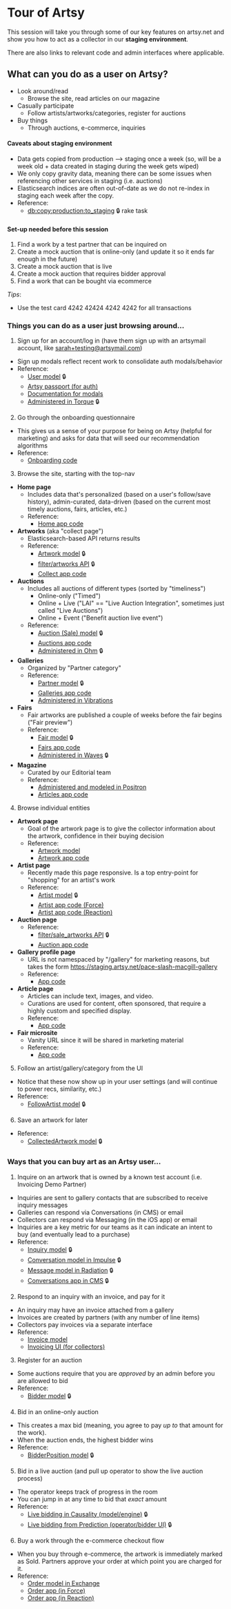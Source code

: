 # Tour of Artsy

This session will take you through some of our key features on artsy.net and show you how to act as a collector in our **staging environment**.

There are also links to relevant code and admin interfaces where applicable.

## What can you do as a user on Artsy?
- Look around/read
  - Browse the site, read articles on our magazine
- Casually participate
  - Follow artists/artworks/categories, register for auctions
- Buy things
  - Through auctions, e-commerce, inquiries

#### Caveats about staging environment
- Data gets copied from production —> staging once a week (so, will be a week old + data created in staging during the week gets wiped)
- We only copy gravity data, meaning there can be some issues when referencing other services in staging (i.e. auctions)
- Elasticsearch indices are often out-of-date as we do not re-index in staging each week after the copy.
- Reference:
  - [db:copy:production:to_staging](https://github.com/artsy/gravity/blob/master/lib/tasks/db_copy.rake#L33-L53) 🔒 rake task

#### Set-up needed before this session
1. Find a work by a test partner that can be inquired on
2. Create a mock auction that is online-only (and update it so it ends far enough in the future)
3. Create a mock auction that is live
4. Create a mock auction that requires bidder approval
5. Find a work that can be bought via ecommerce

_Tips_:
  - Use the test card 4242 42424 4242 4242 for all transactions

### Things you can do as a user just browsing around...
1. Sign up for an account/log in (have them sign up with an artsymail account, like sarah+testing@artsymail.com)
  - Sign up modals reflect recent work to consolidate auth modals/behavior
  - Reference:
    - [User model](https://github.com/artsy/gravity/blob/master/app/models/domain/user.rb) 🔒
    - [Artsy passport (for auth)](https://github.com/artsy/artsy-passport)
    - [Documentation for modals](https://github.com/artsy/reaction/blob/master/docs/authentication.md)
    - [Administered in Torque](https://admin-staging.artsy.net/users) 🔒

2. Go through the onboarding questionnaire
  - This gives us a sense of your purpose for being on Artsy (helpful for marketing) and asks for data that will seed our recommendation algorithms
  - Reference:
    - [Onboarding code](https://github.com/artsy/reaction/tree/master/src/Components/Onboarding)

3. Browse the site, starting with the top-nav
  - **Home page**
    - Includes data that's personalized (based on a user's follow/save history), admin-curated, data-driven (based on the current most timely auctions, fairs, articles, etc.)
    - Reference:
      - [Home app code](https://github.com/artsy/force/tree/master/src/desktop/apps/home)
  - **Artworks** (aka "collect page")
    - Elasticsearch-based API returns results
    - Reference:
      - [Artwork model](https://github.com/artsy/gravity/blob/master/app/models/domain/artwork.rb) 🔒
      - [filter/artworks API](https://github.com/artsy/gravity/blob/master/app/api/v1/filter_endpoint.rb) 🔒
      - [Collect app code](https://github.com/artsy/force/tree/master/src/desktop/apps/collect2)
  - **Auctions**
    - Includes all auctions of different types (sorted by "timeliness")
      - Online-only ("Timed")
      - Online + Live ("LAI" == "Live Auction Integration", sometimes just called "Live Auctions")
      - Online + Event ("Benefit auction live event")
    - Reference:
      - [Auction (Sale) model](https://github.com/artsy/gravity/blob/master/app/models/domain/sale.rb) 🔒
      - [Auctions app code](https://github.com/artsy/force/tree/master/src/desktop/apps/auctions)
      - [Administered in Ohm](http://auctions-staging.artsy.net/) 🔒
  - **Galleries**
    - Organized by "Partner category"
    - Reference:
      - [Partner model](https://github.com/artsy/gravity/blob/master/app/models/domain/partner.rb) 🔒
      - [Galleries app code](https://github.com/artsy/force/tree/master/src/desktop/apps/galleries_institutions)
      - [Administered in Vibrations](https://admin-partners-staging.artsy.net/)
  - **Fairs**
    - Fair artworks are published a couple of weeks before the fair begins ("Fair preview")
    - Reference:
      - [Fair model](https://github.com/artsy/gravity/blob/master/app/models/domain/fair.rb) 🔒
      - [Fairs app code](https://github.com/artsy/force/tree/master/src/desktop/apps/fairs)
      - [Administered in Waves](https://admin-fairs-staging.artsy.net/) 🔒
  - **Magazine**
    - Curated by our Editorial team
    - Reference:
      - [Administered and modeled in Positron](https://github.com/artsy/positron)
      - [Articles app code](https://github.com/artsy/force/tree/master/src/desktop/apps/articles)

4. Browse individual entities
  - **Artwork page**
    - Goal of the artwork page is to give the collector information about the artwork, confidence in their buying decision
    - Reference:
      - [Artwork model](https://github.com/artsy/gravity/blob/master/app/models/domain/artwork.rb)
      - [Artwork app code](https://github.com/artsy/force/tree/master/src/desktop/apps/artwork)
  - **Artist page**
    - Recently made this page responsive. Is a top entry-point for "shopping" for an artist's work
    - Reference:
      - [Artist model](https://github.com/artsy/gravity/blob/master/app/models/domain/artist.rb) 🔒
      - [Artist app code (Force)](https://github.com/artsy/force/tree/master/src/desktop/apps/artist)
      - [Artist app code (Reaction)](https://github.com/artsy/reaction/tree/master/src/Apps/Artist)
  - **Auction page**
    - Reference:
      - [filter/sale_artworks API](https://github.com/artsy/gravity/blob/master/app/api/v1/filter_endpoint.rb) 🔒
      - [Auction app code](https://github.com/artsy/force/tree/master/src/desktop/apps/auction)
  - **Gallery profile page**
    - URL is not namespaced by "/gallery" for marketing reasons, but takes the form https://staging.artsy.net/pace-slash-macgill-gallery
    - Reference:
      - [App code](https://github.com/artsy/force/tree/master/src/desktop/apps/partner)
  - **Article page**
    - Articles can include text, images, and video.
    - Curations are used for content, often sponsored, that require a highly custom and specified display.
    - Reference:
      - [App code](https://github.com/artsy/force/tree/master/src/desktop/apps/article)
  - **Fair microsite**
    - Vanity URL since it will be shared in marketing material
    - Reference:
      - [App code](https://github.com/artsy/force/tree/master/src/desktop/apps/fair)

5. Follow an artist/gallery/category from the UI
  - Notice that these now show up in your user settings (and will continue to power recs, similarity, etc.)
  - Reference:
    - [FollowArtist model](https://github.com/artsy/gravity/blob/master/app/models/domain/follow_artist.rb) 🔒

6. Save an artwork for later
  - Reference:
    - [CollectedArtwork model](https://github.com/artsy/gravity/blob/master/app/models/domain/collected_artwork.rb) 🔒

### Ways that you can buy art as an Artsy user...
1. Inquire on an artwork that is owned by a known test account (i.e. Invoicing Demo Partner)
  - Inquiries are sent to gallery contacts that are subscribed to receive inquiry messages
  - Galleries can respond via Conversations (in CMS) or email
  - Collectors can respond via Messaging (in the iOS app) or email
  - Inquiries are a key metric for our teams as it can indicate an intent to buy (and eventually lead to a purchase)
  - Reference:
    - [Inquiry model](https://github.com/artsy/gravity/blob/master/app/models/domain/inquiry_request.rb) 🔒
    - [Conversation model in Impulse](https://github.com/artsy/impulse/blob/master/app/models/conversation.rb) 🔒
    - [Message model in Radiation](https://github.com/artsy/radiation/blob/master/app/models/message.rb) 🔒
    - [Conversations app in CMS](https://github.com/artsy/volt/tree/master/app/views/conversations) 🔒

2. Respond to an inquiry with an invoice, and pay for it
  - An inquiry may have an invoice attached from a gallery
  - Invoices are created by partners (with any number of line items)
  - Collectors pay invoices via a separate interface
  - Reference:
    - [Invoice model](https://github.com/artsy/lewitt-api/blob/master/app/models/invoice.rb)
    - [Invoicing UI (for collectors)](https://github.com/artsy/lewitt-web-public)

3. Register for an auction
  - Some auctions require that you are _approved_ by an admin before you are allowed to bid
  - Reference:
    - [Bidder model](https://github.com/artsy/gravity/blob/master/app/models/domain/bidder.rb) 🔒

4. Bid in an online-only auction
  - This creates a max bid (meaning, you agree to pay _up to_ that amount for the work).
  - When the auction ends, the highest bidder wins
  - Reference:
    - [BidderPosition model](https://github.com/artsy/gravity/blob/master/app/models/domain/bidder_position.rb) 🔒

5. Bid in a live auction (and pull up operator to show the live auction process)
  - The operator keeps track of progress in the room
  - You can jump in at any time to bid that _exact_ amount
  - Reference:
    - [Live bidding in Causality (model/engine)](https://github.com/artsy/causality) 🔒
    - [Live bidding from Prediction (operator/bidder UI)](https://github.com/artsy/prediction) 🔒

6. Buy a work through the e-commerce checkout flow
  - When you buy through e-commerce, the artwork is immediately marked as Sold. Partners approve your order at which point you are charged for it.
  - Reference:
    - [Order model in Exchange](https://github.com/artsy/exchange/blob/master/app/models/order.rb)
    - [Order app (in Force)](https://github.com/artsy/force/tree/master/src/desktop/apps/order2)
    - [Order app (in Reaction)](https://github.com/artsy/reaction/tree/master/src/Apps/Order)
